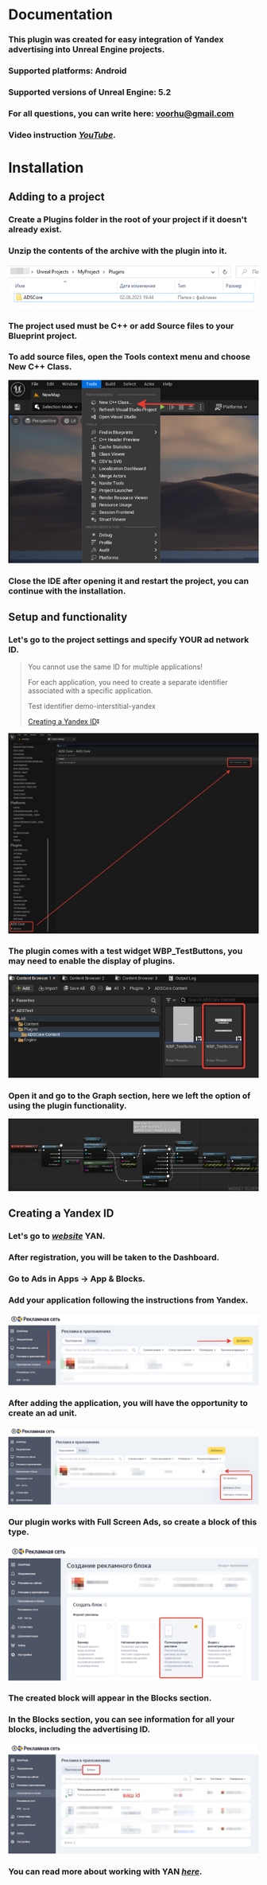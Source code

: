 # Documentation

### This plugin was created for easy integration of Yandex advertising into Unreal Engine projects.

### Supported platforms: Android

### Supported versions of Unreal Engine: 5.2

### For all questions, you can write here: voorhu@gmail.com

### Video instruction *[YouTube](https://youtu.be/S0Yz6SVNjcE)*.

# Installation

## Adding to a project

### Create a Plugins folder in the root of your project if it doesn't already exist.

### Unzip the contents of the archive with the plugin into it.

![ScreenShot](Images/plugin_folder.png)

### The project used must be C++ or add Source files to your Blueprint project.

### To add source files, open the Tools context menu and choose New C++ Class.

![ScreenShot](Images/create_cpp.png)

### Close the IDE after opening it and restart the project, you can continue with the installation.

## Setup and functionality

### Let's go to the project settings and specify YOUR ad network ID.
>You cannot use the same ID for multiple applications!
>
>For each application, you need to create a separate identifier associated with a specific application.
>
>Test identifier demo-interstitial-yandex
>
>[Creating a Yandex ID](#creating-a-yandex-id)⏬

![ScreenShot](Images/editor_settings.png)

### The plugin comes with a test widget WBP_TestButtons, you may need to enable the display of plugins.

![ScreenShot](Images/content_preview.png)

### Open it and go to the Graph section, here we left the option of using the plugin functionality.

![ScreenShot](Images/widget_preview.png)

## Creating a Yandex ID

### Let's go to *[website](https://partner.yandex.ru)* YAN.

### After registration, you will be taken to the Dashboard.

### Go to Ads in Apps -> App & Blocks.

### Add your application following the instructions from Yandex.

![ScreenShot](Images/ydasbord_addapp.png)

### After adding the application, you will have the opportunity to create an ad unit.

![ScreenShot](Images/ydasbord_addblock.png)

### Our plugin works with Full Screen Ads, so create a block of this type.

![ScreenShot](Images/ydasbord_block.png)

### The created block will appear in the Blocks section.

### In the Blocks section, you can see information for all your blocks, including the advertising ID.

![ScreenShot](Images/ydasbord_blockid.png)

### You can read more about working with YAN *[here](https://yandex.ru/support/partner/)*.
